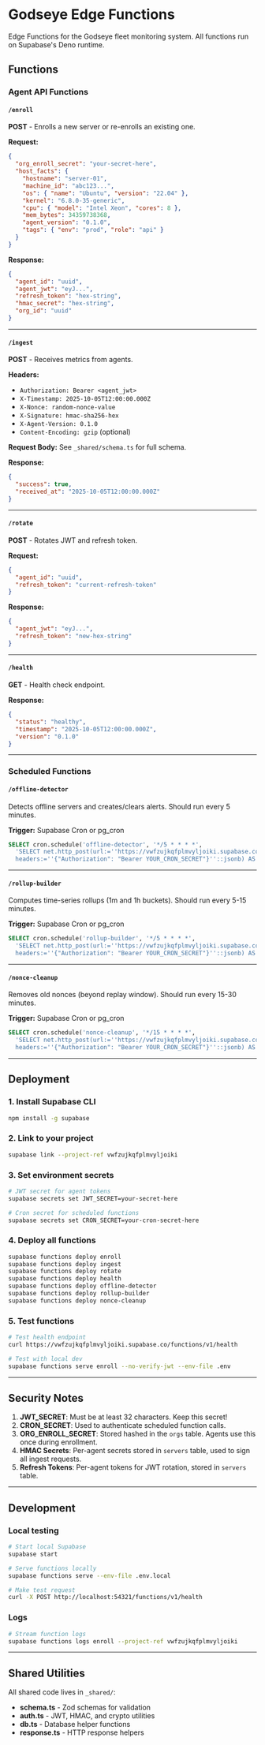 # Godseye Edge Functions

Edge Functions for the Godseye fleet monitoring system. All functions run on Supabase's Deno runtime.

## Functions

### Agent API Functions

#### `/enroll`
**POST** - Enrolls a new server or re-enrolls an existing one.

**Request:**
```json
{
  "org_enroll_secret": "your-secret-here",
  "host_facts": {
    "hostname": "server-01",
    "machine_id": "abc123...",
    "os": { "name": "Ubuntu", "version": "22.04" },
    "kernel": "6.8.0-35-generic",
    "cpu": { "model": "Intel Xeon", "cores": 8 },
    "mem_bytes": 34359738368,
    "agent_version": "0.1.0",
    "tags": { "env": "prod", "role": "api" }
  }
}
```

**Response:**
```json
{
  "agent_id": "uuid",
  "agent_jwt": "eyJ...",
  "refresh_token": "hex-string",
  "hmac_secret": "hex-string",
  "org_id": "uuid"
}
```

---

#### `/ingest`
**POST** - Receives metrics from agents.

**Headers:**
- `Authorization: Bearer <agent_jwt>`
- `X-Timestamp: 2025-10-05T12:00:00.000Z`
- `X-Nonce: random-nonce-value`
- `X-Signature: hmac-sha256-hex`
- `X-Agent-Version: 0.1.0`
- `Content-Encoding: gzip` (optional)

**Request Body:** See `_shared/schema.ts` for full schema.

**Response:**
```json
{
  "success": true,
  "received_at": "2025-10-05T12:00:00.000Z"
}
```

---

#### `/rotate`
**POST** - Rotates JWT and refresh token.

**Request:**
```json
{
  "agent_id": "uuid",
  "refresh_token": "current-refresh-token"
}
```

**Response:**
```json
{
  "agent_jwt": "eyJ...",
  "refresh_token": "new-hex-string"
}
```

---

#### `/health`
**GET** - Health check endpoint.

**Response:**
```json
{
  "status": "healthy",
  "timestamp": "2025-10-05T12:00:00.000Z",
  "version": "0.1.0"
}
```

---

### Scheduled Functions

#### `/offline-detector`
Detects offline servers and creates/clears alerts. Should run every 5 minutes.

**Trigger:** Supabase Cron or pg_cron
```sql
SELECT cron.schedule('offline-detector', '*/5 * * * *', 
  'SELECT net.http_post(url:=''https://vwfzujkqfplmvyljoiki.supabase.co/functions/v1/offline-detector'', 
  headers:=''{"Authorization": "Bearer YOUR_CRON_SECRET"}''::jsonb) AS request_id;');
```

---

#### `/rollup-builder`
Computes time-series rollups (1m and 1h buckets). Should run every 5-15 minutes.

**Trigger:** Supabase Cron or pg_cron
```sql
SELECT cron.schedule('rollup-builder', '*/5 * * * *', 
  'SELECT net.http_post(url:=''https://vwfzujkqfplmvyljoiki.supabase.co/functions/v1/rollup-builder'', 
  headers:=''{"Authorization": "Bearer YOUR_CRON_SECRET"}''::jsonb) AS request_id;');
```

---

#### `/nonce-cleanup`
Removes old nonces (beyond replay window). Should run every 15-30 minutes.

**Trigger:** Supabase Cron or pg_cron
```sql
SELECT cron.schedule('nonce-cleanup', '*/15 * * * *', 
  'SELECT net.http_post(url:=''https://vwfzujkqfplmvyljoiki.supabase.co/functions/v1/nonce-cleanup'', 
  headers:=''{"Authorization": "Bearer YOUR_CRON_SECRET"}''::jsonb) AS request_id;');
```

---

## Deployment

### 1. Install Supabase CLI
```bash
npm install -g supabase
```

### 2. Link to your project
```bash
supabase link --project-ref vwfzujkqfplmvyljoiki
```

### 3. Set environment secrets
```bash
# JWT secret for agent tokens
supabase secrets set JWT_SECRET=your-secret-here

# Cron secret for scheduled functions
supabase secrets set CRON_SECRET=your-cron-secret-here
```

### 4. Deploy all functions
```bash
supabase functions deploy enroll
supabase functions deploy ingest
supabase functions deploy rotate
supabase functions deploy health
supabase functions deploy offline-detector
supabase functions deploy rollup-builder
supabase functions deploy nonce-cleanup
```

### 5. Test functions
```bash
# Test health endpoint
curl https://vwfzujkqfplmvyljoiki.supabase.co/functions/v1/health

# Test with local dev
supabase functions serve enroll --no-verify-jwt --env-file .env
```

---

## Security Notes

1. **JWT_SECRET**: Must be at least 32 characters. Keep this secret!
2. **CRON_SECRET**: Used to authenticate scheduled function calls.
3. **ORG_ENROLL_SECRET**: Stored hashed in the `orgs` table. Agents use this once during enrollment.
4. **HMAC Secrets**: Per-agent secrets stored in `servers` table, used to sign all ingest requests.
5. **Refresh Tokens**: Per-agent tokens for JWT rotation, stored in `servers` table.

---

## Development

### Local testing
```bash
# Start local Supabase
supabase start

# Serve functions locally
supabase functions serve --env-file .env.local

# Make test request
curl -X POST http://localhost:54321/functions/v1/health
```

### Logs
```bash
# Stream function logs
supabase functions logs enroll --project-ref vwfzujkqfplmvyljoiki
```

---

## Shared Utilities

All shared code lives in `_shared/`:

- **schema.ts** - Zod schemas for validation
- **auth.ts** - JWT, HMAC, and crypto utilities
- **db.ts** - Database helper functions
- **response.ts** - HTTP response helpers

